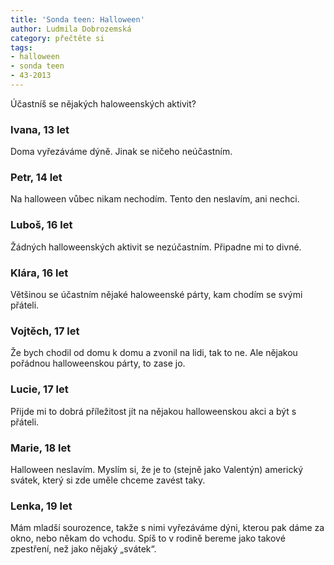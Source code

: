 ```yaml
---
title: 'Sonda teen: Halloween'
author: Ludmila Dobrozemská
category: přečtěte si
tags:
- halloween
- sonda teen
- 43-2013
---
```


Účastníš se nějakých haloweenských aktivit?

### Ivana, 13 let
Doma vyřezáváme dýně. Jinak se ničeho neúčastním.

### Petr, 14 let
Na halloween vůbec nikam nechodím. Tento den neslavím, ani nechci.

### Luboš, 16 let
Žádných halloweenských aktivit se nezúčastním. Připadne mi to divné.

### Klára, 16 let
Většinou se účastním nějaké haloweenské párty, kam chodím se svými přáteli.

### Vojtěch, 17 let
Že bych chodil od domu k domu a zvonil na lidi, tak to ne. Ale nějakou pořádnou halloweenskou párty, to zase jo.

### Lucie, 17 let
Přijde mi to dobrá příležitost jít na nějakou halloweenskou akci a být s přáteli.

### Marie, 18 let
Halloween neslavím. Myslím si, že je to (stejně jako Valentýn) americký svátek, který si zde uměle chceme zavést taky.

### Lenka, 19 let
Mám mladší sourozence, takže s nimi vyřezáváme dýni, kterou pak dáme za okno, nebo někam do vchodu. Spíš to v rodině bereme jako takové zpestření, než jako nějaký „svátek“.
